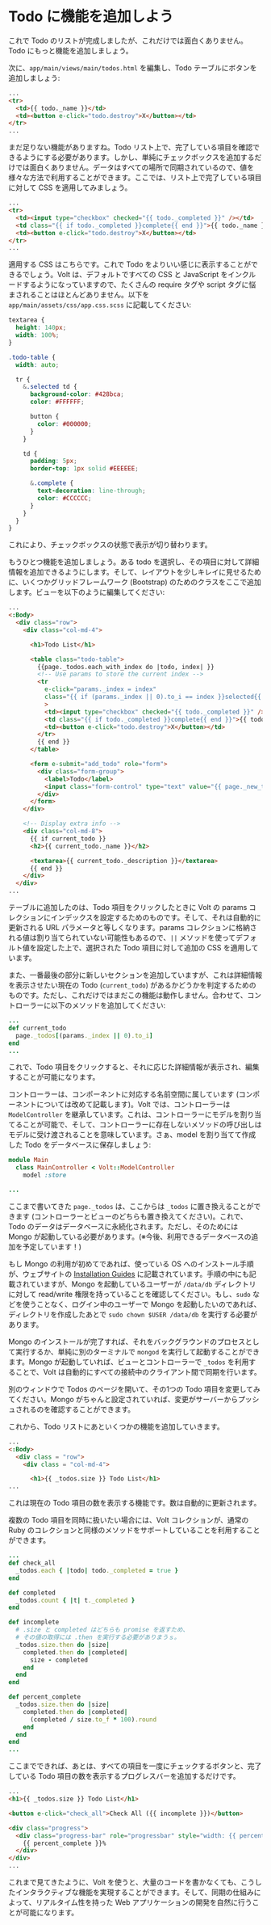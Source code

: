 # Todo に機能を追加しよう

これで Todo のリストが完成しましたが、これだけでは面白くありません。Todo にもっと機能を追加しましょう。

次に、`app/main/views/main/todos.html` を編集し、Todo テーブルにボタンを追加しましょう:

```html
...
<tr>
  <td>{{ todo._name }}</td>
  <td><button e-click="todo.destroy">X</button></td>
</tr>
...
```

まだ足りない機能がありますね。Todo リスト上で、完了している項目を確認できるようにする必要があります。しかし、単純にチェックボックスを追加するだけでは面白くありません。データはすべての場所で同期されているので、値を様々な方法で利用することができます。ここでは、リスト上で完了している項目に対して CSS を適用してみましょう。

```html
...
<tr>
  <td><input type="checkbox" checked="{{ todo._completed }}" /></td>
  <td class="{{ if todo._completed }}complete{{ end }}">{{ todo._name }}</td>
  <td><button e-click="todo.destroy">X</button></td>
</tr>
...
```

適用する CSS はこちらです。これで Todo をよりいい感じに表示することができるでしょう。Volt は、デフォルトですべての CSS と JavaScript をインクルードするようになっていますので、たくさんの require タグや script タグに悩まされることはほとんどありません。以下を `app/main/assets/css/app.css.scss` に記載してください:

```scss
textarea {
  height: 140px;
  width: 100%;
}

.todo-table {
  width: auto;

  tr {
    &.selected td {
      background-color: #428bca;
      color: #FFFFFF;

      button {
        color: #000000;
      }
    }

    td {
      padding: 5px;
      border-top: 1px solid #EEEEEE;

      &.complete {
        text-decoration: line-through;
        color: #CCCCCC;
      }
    }
  }
}
```

これにより、チェックボックスの状態で表示が切り替わります。

もうひとつ機能を追加しましょう。ある todo を選択し、その項目に対して詳細情報を追加できるようにします。そして、レイアウトを少しキレイに見せるために、いくつかグリッドフレームワーク (Bootstrap) のためのクラスをここで追加します。ビューを以下のように編集してください:

```html
...
<:Body>
  <div class="row">
    <div class="col-md-4">

      <h1>Todo List</h1>

      <table class="todo-table">
        {{page._todos.each_with_index do |todo, index| }}
        <!-- Use params to store the current index -->
        <tr
          e-click="params._index = index"
          class="{{ if (params._index || 0).to_i == index }}selected{{ end }}"
          >
          <td><input type="checkbox" checked="{{ todo._completed }}" /></td>
          <td class="{{ if todo._completed }}complete{{ end }}">{{ todo._name }}</td>
          <td><button e-click="todo.destroy">X</button></td>
        </tr>
        {{ end }}
      </table>

      <form e-submit="add_todo" role="form">
        <div class="form-group">
          <label>Todo</label>
          <input class="form-control" type="text" value="{{ page._new_todo }}" />
        </div>
      </form>
    </div>

    <!-- Display extra info -->
    <div class="col-md-8">
      {{ if current_todo }}
      <h2>{{ current_todo._name }}</h2>

      <textarea>{{ current_todo._description }}</textarea>
      {{ end }}
    </div>
  </div>
...
```

テーブルに追加したのは、Todo 項目をクリックしたときに Volt の params コレクションにインデックスを設定するためのものです。そして、それは自動的に更新される URL パラメータと等しくなります。params コレクションに格納される値は割り当てられていない可能性もあるので、`||` メソッドを使ってデフォルト値を設定した上で、選択された Todo 項目に対して追加の CSS を適用しています。

また、一番最後の部分に新しいセクションを追加していますが、これは詳細情報を表示させたい現在の Todo (`current_todo`) があるかどうかを判定するためのものです。ただし、これだけではまだこの機能は動作しません。合わせて、コントローラーに以下のメソッドを追加してください:

```ruby
...
def current_todo
  page._todos[(params._index || 0).to_i]
end
...
```

これで、Todo 項目をクリックすると、それに応じた詳細情報が表示され、編集することが可能になります。

コントローラーは、コンポーネントに対応する名前空間に属しています (コンポーネントについては改めて記載します)。Volt では、コントローラーは `ModelController` を継承しています。これは、コントローラーにモデルを割り当てることが可能で、そして、コントローラーに存在しないメソッドの呼び出しはモデルに受け渡されることを意味しています。さぁ、model を割り当てて作成した Todo をデータベースに保存しましょう:

```ruby
module Main
  class MainController < Volt::ModelController
    model :store

...
```

ここまで書いてきた `page._todos` は、ここからは `_todos` に置き換えることができます (コントローラーとビューのどちらも置き換えてください)。これで、Todo のデータはデータベースに永続化されます。ただし、そのためには Mongo が起動している必要があります。(※今後、利用できるデータベースの追加を予定しています！)

もし Mongo の利用が初めてであれば、使っている OS へのインストール手順が、ウェブサイトの [Installation Guides](http://docs.mongodb.org/manual/installation/) に記載されています。手順の中にも記載されていますが、Mongo を起動しているユーザーが `/data/db` ディレクトリに対して read/write 権限を持っていることを確認してください。もし、`sudo` などを使うことなく、ログイン中のユーザーで Mongo を起動したいのであれば、ディレクトリを作成したあとで `sudo chown $USER /data/db` を実行する必要があります。

Mongo のインストールが完了すれば、それをバックグラウンドのプロセスとして実行するか、単純に別のターミナルで `mongod` を実行して起動することができます。Mongo が起動していれば、ビューとコントローラーで `_todos` を利用することで、Volt は自動的にすべての接続中のクライアント間で同期を行います。

別のウィンドウで Todos のページを開いて、その1つの Todo 項目を変更してみてください。Mongo がちゃんと設定されていれば、変更がサーバーからプッシュされるのを確認することができます。

これから、Todo リストにあといくつかの機能を追加していきます。

```html
...
<:Body>
  <div class = "row">
    <div class = "col-md-4">

      <h1>{{ _todos.size }} Todo List</h1>
...
```

これは現在の Todo 項目の数を表示する機能です。数は自動的に更新されます。

複数の Todo 項目を同時に扱いたい場合には、Volt コレクションが、通常の Ruby のコレクションと同様のメソッドをサポートしていることを利用することができます。


```ruby
...
def check_all
  _todos.each { |todo| todo._completed = true }
end

def completed
  _todos.count { |t| t._completed }
end

def incomplete
  # .size と completed はどちらも promise を返すため、
  # その値の取得には .then を実行する必要がありまうｓ。
  _todos.size.then do |size|
    completed.then do |completed|
      size - completed
    end
  end
end

def percent_complete
  _todos.size.then do |size|
    completed.then do |completed|
      (completed / size.to_f * 100).round
    end
  end
end
...
```

ここまでできれば、あとは、すべての項目を一度にチェックするボタンと、完了している Todo 項目の数を表示するプログレスバーを追加するだけです。

```html
...
<h1>{{ _todos.size }} Todo List</h1>

<button e-click="check_all">Check All ({{ incomplete }})</button>

<div class="progress">
  <div class="progress-bar" role="progressbar" style="width: {{ percent_complete }}%;" >
    {{ percent_complete }}%
  </div>
</div>
...
```

これまで見てきたように、Volt を使うと、大量のコードを書かなくても、こうしたインタラクティブな機能を実現することができます。そして、同期の仕組みによって、リアルタイム性を持った Web アプリケーションの開発を自然に行うことが可能になります。
